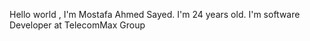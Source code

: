 Hello world , I'm Mostafa Ahmed Sayed. I'm 24 years old. I'm software Developer at TelecomMax Group
